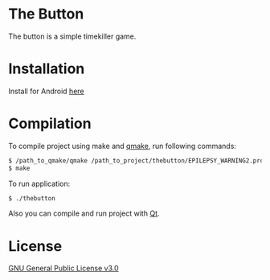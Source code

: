# The Button
The button is a simple timekiller game.

# Installation
Install for Android [here](https://play.google.com/store/apps/details?id=com.rett.thebutton&hl=en)
# Compilation 
To compile project using make and [qmake](https://doc.qt.io/qt-5/qmake-manual.html), run following commands:
```bash
$ /path_to_qmake/qmake /path_to_project/thebutton/EPILEPSY_WARNING2.pro
$ make
```
To run application:
```bash
$ ./thebutton
```

Also you can compile and run project with [Qt](https://www.qt.io/).

# License
[GNU General Public License v3.0](https://www.gnu.org/licenses/gpl-3.0.en.html)
